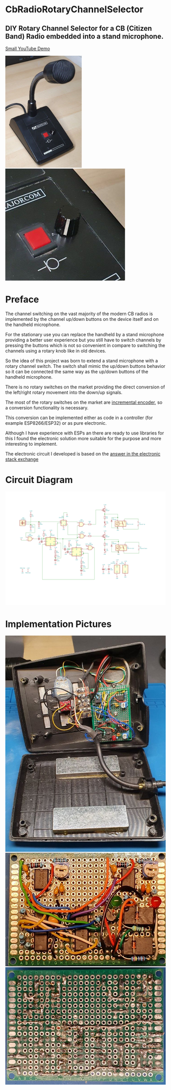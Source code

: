 # CbRadioRotaryChannelSelector
## DIY Rotary Channel Selector for a CB (Citizen Band) Radio embedded into a stand microphone.
[Small YouTube Demo](https://youtu.be/qo1N41HTzeY)

<img src="./stand_microphone.jpg" alt="circuit diagram" height="350" >
<img src="./rotary_switch.jpg" alt="circuit diagram" height="350" >


# Preface
The channel switching on the vast majority of the modern CB radios is implemented by the channel up/down buttons on the device itself and on the handheld microphone. 

For the stationary use you can replace the handheld by a stand microphone providing a better user experience but you still have to switch channels by pressing the buttons which is not so convenient in compare to switching the channels using a rotary knob like in old devices.

So the idea of this project was born to extend a stand microphone with a rotary channel switch. The switch shall mimic the up/down buttons behavior so it can be connected the same way as the up/down buttons of the handheld microphone.
 
There is no rotary switches on the market providing the direct conversion of the left/right rotary movement into the down/up signals.

The most of the rotary switches on the market are [incremental encoder](https://en.wikipedia.org/wiki/Incremental_encoder), so a conversion functionality is necessary.

This conversion can be implemented either as code in a controller (for example ESP8266/ESP32) or as pure electronic.

Although I have experience with ESPs an there are ready to use libraries for this I found the electronic solution more suitable for the purpose and more interesting to implement.

The electronic circuit I developed is based on the [answer in the electronic stack exchange](https://electronics.stackexchange.com/a/290684)

# Circuit Diagram
<a href="./circuit_diagram.svg" target="_blank">
    <img src="./circuit_diagram.svg" alt="circuit diagram SVG" >
</a>

# Implementation Pictures
![wiring](wiring.jpg)
![circuit board front](circuit_board_front.jpg)
![circuit board back](circuit_board_back.jpg)